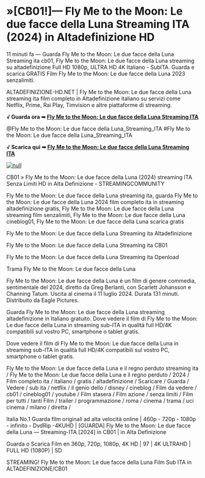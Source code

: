 # »[CB01!]— Fly Me to the Moon: Le due facce della Luna Streaming ITA (2024) in Altadefinizione HD

11 minuti fa — Guarda Fly Me to the Moon: Le due facce della Luna Streaming ita cb01, Fly Me to the Moon: Le due facce della Luna streaming su altadefinizione Full HD 1080p, ULTRA HD 4K Italiano - SubITA. Guarda e scarica GRATIS Film Fly Me to the Moon: Le due facce della Luna 2023 senzalimiti.

ALTADEFINIZIONE-HD.NET | Fly Me to the Moon: Le due facce della Luna streaming ita film completo in Altadefinizione italiano su servizi come Netflix, Prime, Rai Play, Timvision e altre piattaforme di streaming.

**√ Guarda ora ➥ [Fly Me to the Moon: Le due facce della Luna Streaming ITA](https://t.co/U9AP8kCHo6)**

@Fly Me to the Moon: Le due facce della Luna_Streaming_ITA #Fly Me to the Moon: Le due facce della Luna_Streaming_ITA


**√ Scarica qui ➥ [Fly Me to the Moon: Le due facce della Luna Streaming ITA](https://t.co/U9AP8kCHo6)**


[![null](https://static.wixstatic.com/media/855a25_043b5abeb4ae4d35ac003198e7fe56ed~mv2.gif)](https://t.co/U9AP8kCHo6)


CB01 » Fly Me to the Moon: Le due facce della Luna (2024) streaming ITA Senza Limiti HD in Alta Definizione - STREAMINGCOMMUNITY


Fly Me to the Moon: Le due facce della Luna streaming ita, guarda Fly Me to the Moon: Le due facce della Luna 2024 film completo ita in streaming altadefinizione gratis, Fly Me to the Moon: Le due facce della Luna streaming film senzalimiti, Fly Me to the Moon: Le due facce della Luna cineblog01, Fly Me to the Moon: Le due facce della Luna scarica gratis


Fly Me to the Moon: Le due facce della Luna Streaming ita Altadefinizione

Fly Me to the Moon: Le due facce della Luna Streaming ita CB01

Fly Me to the Moon: Le due facce della Luna Streaming ita Openload

Trama Fly Me to the Moon: Le due facce della Luna

Fly Me to the Moon: Le due facce della Luna è un film di genere commedia, sentimentale del 2024, diretto da Greg Berlanti, con Scarlett Johansson e Channing Tatum. Uscita al cinema il 11 luglio 2024. Durata 131 minuti. Distribuito da Eagle Pictures.


Guarda Fly Me to the Moon: Le due facce della Luna streaming altadefinizione in Italiano gratuito. Dove vedere il film di Fly Me to the Moon: Le due facce della Luna in streaming sub-ITA in qualità full HD/4K compatibili sul vostro PC, smartphone o tablet gratis.


Dove vedere il film di Fly Me to the Moon: Le due facce della Luna in streaming sub-ITA in qualità full HD/4K compatibili sul vostro PC, smartphone o tablet gratis.


Fly Me to the Moon: Le due facce della Luna e il regno perduto streaming ita / Fly Me to the Moon: Le due facce della Luna e il regno perduto / 2024 / Film completo ita / italiano / gratis / altadefinizione / Scaricare / Guarda / Vedere / sub ita / netflix / il genio dello / disney / cineblog / Film da vedere / cb01 / cineblog01 / youtube / Film stasera / Film azione / senza limiti / Film per tutti / tanti Film / trailer / programmazione / roma / cinema / trama / uci cinema / milano / diretta /


Italia No.1 Guarda film originali ad alta velocità online | 460p - 720p - 1080p - infinito - DvdRip -4KUHD | [GUARDA] Fly Me to the Moon: Le due facce della Luna — Streaming-ITA [2024] in CB01 | in Alta Definizione


Guarda o Scarica Film en 360p, 720p, 1080p, 4K HD | 97 | 4K ULTRAHD | FULL HD (1080P) | SD


STREAMING! Fly Me to the Moon: Le due facce della Luna Film Sub ITA in ALTADEFINIZIONE/CB01


